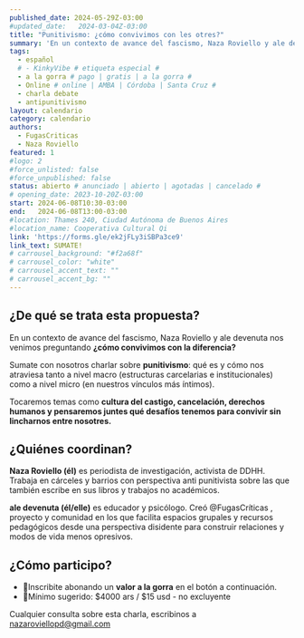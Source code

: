 ```yaml
---
published_date: 2024-05-29Z-03:00
#updated_date:   2024-03-04Z-03:00
title: "Punitivismo: ¿cómo convivimos con les otres?"
summary: 'En un contexto de avance del fascismo, Naza Roviello y ale devenuta te invitamos a charlar con nosotres sobre cómo convivimos con la diferencia y cómo nos atraviesa el punitivismo.'
tags:
  - español
  # - KinkyVibe # etiqueta especial #
  - a la gorra # pago | gratis | a la gorra #
  - Online # online | AMBA | Córdoba | Santa Cruz #
  - charla debate
  - antipunitivismo
layout: calendario
category: calendario
authors:
  - FugasCriticas
  - Naza Roviello
featured: 1
#logo: 2
#force_unlisted: false
#force_unpublished: false
status: abierto # anunciado | abierto | agotadas | cancelado #
# opening_date: 2023-10-20Z-03:00
start: 2024-06-08T10:30-03:00
end:   2024-06-08T13:00-03:00
#location: Thames 240, Ciudad Autónoma de Buenos Aires
#location_name: Cooperativa Cultural Qi
link: 'https://forms.gle/ek2jFLy3iSBPa3ce9'
link_text: SUMATE!
# carrousel_background: "#f2a68f"
# carrousel_color: "white"
# carrousel_accent_text: ""
# carrousel_accent_bg: ""
---
```

## ¿De qué se trata esta propuesta? ##

En un contexto de avance del fascismo, Naza Roviello y ale devenuta nos venimos preguntando **¿cómo convivimos con la diferencia?** 

Sumate con nosotros charlar sobre **punitivismo**: qué es y cómo nos atraviesa tanto a nivel macro (estructuras carcelarias e institucionales) como a nivel micro (en nuestros vínculos más íntimos).

Tocaremos temas como **cultura del castigo, cancelación, derechos humanos y pensaremos juntes qué desafíos tenemos para convivir sin lincharnos entre nosotres.**

## ¿Quiénes coordinan? #

**Naza Roviello (él)** es periodista de investigación, activista de DDHH. Trabaja en cárceles y barrios con perspectiva anti punitivista sobre las que también escribe en sus libros y trabajos no académicos.

**ale devenuta (él/elle)** es educador y psicólogo. Creó @FugasCríticas , proyecto y comunidad en los que facilita espacios grupales y recursos pedagógicos desde una perspectiva disidente para construir relaciones y modos de vida menos opresivos.

## ¿Cómo participo? ##

- 💫Inscribite abonando un **valor a la gorra** en el botón a continuación.
- 💫Mínimo sugerido: $4000 ars / $15 usd - no excluyente

Cualquier consulta sobre esta charla, escribinos a [nazaroviellopd@gmail.com](mailto:nazaroviellopd@gmail.com)